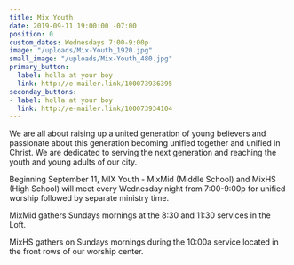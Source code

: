 ```yaml
---
title: Mix Youth
date: 2019-09-11 19:00:00 -07:00
position: 0
custom_dates: Wednesdays 7:00-9:00p
image: "/uploads/Mix-Youth_1920.jpg"
small_image: "/uploads/Mix-Youth_480.jpg"
primary_button:
  label: holla at your boy
  link: http://e-mailer.link/100073936395
seconday_buttons:
- label: holla at your boy
  link: http://e-mailer.link/100073934104
---
```


We are all about raising up a united generation of young believers and passionate about this generation becoming unified together and unified in Christ. We are dedicated to serving the next generation and reaching the youth and young adults of our city.

Beginning September 11, MIX Youth - MixMid (Middle School) and MixHS (High School) will meet every Wednesday night from 7:00-9:00p for unified worship followed by separate ministry time.

MixMid gathers Sundays mornings at the 8:30 and 11:30 services in the Loft.

MixHS gathers on Sundays mornings during the 10:00a service located in the front rows of our worship center.